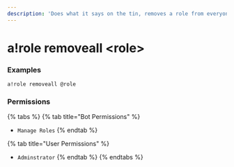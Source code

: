 ```yaml
---
description: 'Does what it says on the tin, removes a role from everyone in the server.'
---
```


# a!role removeall &lt;role&gt;

### Examples

```text
a!role removeall @role
```

### Permissions

{% tabs %}
{% tab title="Bot Permissions" %}
* `Manage Roles`
{% endtab %}

{% tab title="User Permissions" %}
* `Adminstrator`
{% endtab %}
{% endtabs %}

